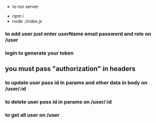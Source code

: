 * to run server
 - npm i
 - node ./index.js

### to add user just enter userName email password and role on /user
### login to generate your token 

## you must pass "authorization" in headers 

### to update user pass id in params and other data in body on /user/:id
### to delete user pass id in params on /user/:id
### to get all user on /user
